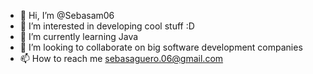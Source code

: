 - 👋 Hi, I’m @Sebasam06
- 👀 I’m interested in developing cool stuff :D
- 🌱 I’m currently learning Java
- 💞️ I’m looking to collaborate on big software development companies
- 📫 How to reach me sebasaguero.06@gmail.com

<!---
Sebasam06/Sebasam06 is a ✨ special ✨ repository because its `README.md` (this file) appears on your GitHub profile.
You can click the Preview link to take a look at your changes.
--->
